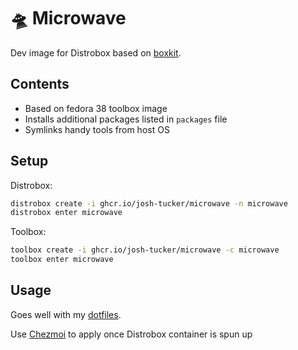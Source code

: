 # 🛸 Microwave

Dev image for Distrobox based on [boxkit](https://github.com/ublue-os/boxkit/tree/main).

## Contents

* Based on fedora 38 toolbox image
* Installs additional packages listed in `packages` file
* Symlinks handy tools from host OS  

## Setup

Distrobox:

```bash
distrobox create -i ghcr.io/josh-tucker/microwave -n microwave
distrobox enter microwave
```

Toolbox:

```bash
toolbox create -i ghcr.io/josh-tucker/microwave -c microwave
toolbox enter microwave
```

## Usage

Goes well with my [dotfiles](https://github.com/Josh-Tucker/dotfiles).

Use [Chezmoi](https://www.chezmoi.io/) to apply once Distrobox container is spun up


